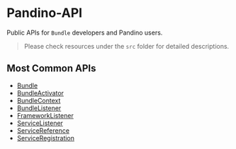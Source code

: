 # Pandino-API

Public APIs for `Bundle` developers and Pandino users.

> Please check resources under the `src` folder for detailed descriptions.

## Most Common APIs

- [Bundle](./src/bundle/bundle.ts)
- [BundleActivator](./src/bundle/bundle-activator.ts)
- [BundleContext](./src/bundle/bundle-context.ts)
- [BundleListener](./src/bundle/bundle-listener.ts)
- [FrameworkListener](./src/framework/framework-listener.ts)
- [ServiceListener](./src/service/service-listener.ts)
- [ServiceReference](./src/service/service-reference.ts)
- [ServiceRegistration](./src/service/service-registration.ts)
